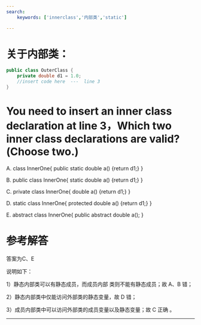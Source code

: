 ```yaml
---
search:
    keywords: ['innerclass','内部类','static']

---
```





# 关于内部类：

```java
public class OuterClass {
    private double d1 = 1.0;
    //insert code here  ---  line 3
}
```

# You need to insert an inner class declaration at line 3，Which two inner class declarations are valid?(Choose two.)

A. class InnerOne{ public static double a() {return d1;} }

B. public class InnerOne{ static double a() {return d1;} }

C. private class InnerOne{ double a() {return d1;} }

D. static class InnerOne{ protected double a() {return d1;} }

E. abstract class InnerOne{ public abstract double a(); }

# 参考解答

答案为C、E

说明如下：

1）静态内部类可以有静态成员，而成员内部类则不能有静态成员；故 A、B 错；

2）静态内部类中仅能访问外部类的静态变量，故 D 错；

3）成员内部类中可以访问外部类的成员变量以及静态变量；故 C 正确 。

---





